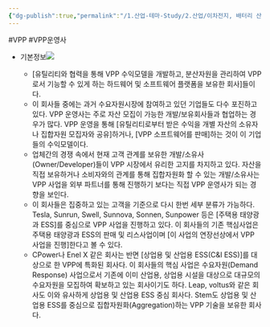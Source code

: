 ```yaml
---
{"dg-publish":true,"permalink":"/1.산업-테마-Study/2.산업/이차전지, 배터리 산업/INFO_배터리/VPP 운영사/","created":"2024-11-20T21:02:27.680+09:00","updated":"2025-06-26T16:54:39.554+09:00"}
---
```


#VPP #VPP운영사


- 기본정보![](https://i.imgur.com/7BJxwql.png)

	- [유틸리티와 협력을 통해 VPP 수익모델을 개발하고, 분산자원을 관리하여 VPP로서 기능할 수 있게 하는 하드웨어 및 소프트웨어 플랫폼을 보유한 회사]들이다. 
	- 이 회사들 중에는 과거 수요자원시장에 참여하고 있던 기업들도 다수 포진하고 있다. VPP 운영사는 주로 자산 모집이 가능한 개발/보유회사들과 협업하는 경우가 많다. VPP 운영을 통해 [유틸리티로부터 받은 수익을 개별 자산의 소유자나 집합자원 모집자와 공유]하거나, [VPP 소프트웨어를 판매]하는 것이 이 기업들의 수익모델이다.
	- 업체간의 경쟁 속에서 현재 고객 관계를 보유한 개발/소유사(Owner/Developer)들이 VPP 시장에서 유리한 고지를 차지하고 있다. 자산을 직접 보유하거나 소비자와의 관계를 통해 집합자원화 할 수 있는 개발/소유사는 VPP 사업을 외부 파트너를 통해 진행하기 보다는 직접 VPP 운영사가 되는 경향을 보인다.
	- 이 회사들은 집중하고 있는 고객을 기준으로 다시 한번 세부 분류가 가능하다. Tesla, Sunrun, Swell, Sunnova, Sonnen, Sunpower 등은 [주택용 태양광과 ESS]를 중심으로 VPP 사업을 진행하고 있다. 이 회사들의 기존 핵심사업은 주택용 태양광과 ESS의 판매 및 리스사업이며 [이 사업의 연장선상에서 VPP 사업을 진행]한다고 볼 수 있다.
	- CPower나 Enel X 같은 회사는 반면 [상업용 및 산업용 ESS(C&I ESS)]를 대상으로 한 VPP에 특화된 회사다. 이 회사들의 핵심 사업은 수요자원(Demand Response) 사업으로서 기존에 이미 산업용, 상업용 시설을 대상으로 대규모의 수요자원을 모집하여 확보하고 있는 회사이기도 하다. Leap, voltus와 같은 회사도 이와 유사하게 상업용 및 산업용 ESS 중심 회사다. Stem도 상업용 및 산업용 ESS를 중심으로 집합자원화(Aggregation)하는 VPP 기술을 보유한 회사다.


